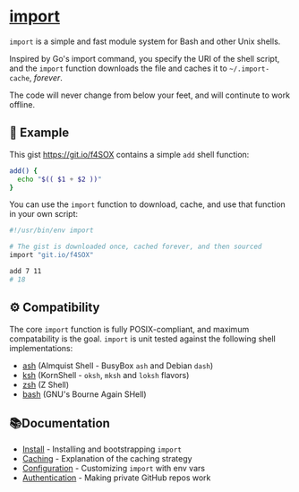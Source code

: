 # [import](https://import.pw)

`import` is a simple and fast module system for Bash and other Unix shells.

Inspired by Go's import command, you specify the URI of the shell script,
and the `import` function downloads the file and caches it to `~/.import-cache`,
_forever_.

The code will never change from below your feet, and will continute to work
offline.


## 👋 Example

This gist https://git.io/f4SOX contains a simple `add` shell function:

```bash
add() {
  echo "$(( $1 + $2 ))"
}
```

You can use the `import` function to download, cache, and use that function in
your own script:

```bash
#!/usr/bin/env import

# The gist is downloaded once, cached forever, and then sourced
import "git.io/f4SOX"

add 7 11
# 18
```


## ⚙️ Compatibility

The core `import` function is fully POSIX-compliant, and maximum compatability
is the goal. `import` is unit tested against the following shell implementations:

 * [ash](https://en.wikipedia.org/wiki/Almquist_shell) (Almquist Shell - BusyBox `ash` and Debian `dash`)
 * [ksh](https://en.wikipedia.org/wiki/KornShell) (KornShell - `oksh`, `mksh` and `loksh` flavors)
 * [zsh](https://en.wikipedia.org/wiki/Z_shell) (Z Shell)
 * [bash](https://en.wikipedia.org/wiki/Bash_(Unix_shell)) (GNU's Bourne Again SHell)


## 📚Documentation

 * [Install](./docs/install.md) - Installing and bootstrapping `import`
 * [Caching](./docs/caching.md) - Explanation of the caching strategy
 * [Configuration](./docs/config.md) - Customizing `import` with env vars
 * [Authentication](./docs/authentication.md) - Making private GitHub repos work
